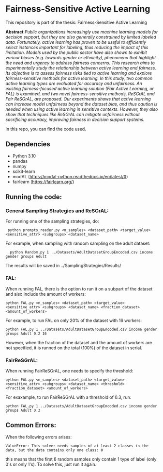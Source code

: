 # Fairness-Sensitive Active Learning

This repository is part of the thesis:
Fairness-Sensitive Active Learning

**Abstract**
_Public organizations increasingly use machine learning models for decision support, but they are also generally constrained by limited labeled data.  Fortunately, active learning has proven to be useful to efficiently select instances important for labeling, thus reducing the impact of this limitation. Models used by the public sector have also shown to exhibit variour biases (e.g. towards gender or ethnicity), phenomena that highlight the need and urgency to address fairness concerns. This research aims to experimentally study the relationship between active learning and fairness. Its objective is to assess fairness risks tied to active learning and explore fairness-sensitive methods for active learning. In this study, two common active learning types are evaluated for accuracy and unfairness. An existing fairness-focused active learning solution (Fair Active Learning, or FAL) is examined, and two novel fairness-sensitive methods, ReSGrAL and Fair ReSGrAL, are proposed. Our experiments shows that active learning can increase model unfairness beyond the dataset bias, and thus caution is needed when using active learning in sensitive contexts. However, they also show that techniques like ReSGrAL can mitigate unfairness without sacrificing accuracy, improving fairness in decision support systems._

In this repo, you can find the code used.

## Dependencies
- Python 3.10
- pandas
- numpy
- scikit-learn
- modAL (https://modal-python.readthedocs.io/en/latest/#)
- fairlearn (https://fairlearn.org/)

## Running the code:

### General Sampling Strategies and ReSGrAL:
For running one of the sampling strategies, do:
```
 python prompts_reader.py <n_samples> <dataset_path> <target_value> <sensitive_attr> <subgroups> <dataset_name>
```
For example, when sampling with random sampling on the adult dataset:
```
  python Random.py 1 ../Datasets/AdultDatasetGroupEncoded.csv income gender groups Adult
```
The results will be saved in ../SamplingStrategies/Results/

### FAL:
When running FAL, there is the option to run it on a subpart of the dataset and also include the amount of workers:
```
python FAL.py <n_samples> <dataset_path> <target_value> <sensitive_attr> <subgroups> <dataset_name> <fraction_dataset> <amount_of_workers>
```
For example, to run FAL on only 20% of the dataset with 16 workers:
```
python FAL.py 1 ../Datasets/AdultDatasetGroupEncoded.csv income gender groups Adult 0.2 16
```
However, when the fraction of the dataset and the amount of workers are not specified, it is runned on the total (100%) of the dataset in serial.

### FairReSGrAL:
When running FairReSGrAL, one needs to specify the threshold:
```
python FAL.py <n_samples> <dataset_path> <target_value> <sensitive_attr> <subgroups> <dataset_name> <threshold> <fraction_dataset> <amount_of_workers>
```
For exaxample, to run FairReSGrAL with a threshold of 0.3, run:
```
python FAL.py 1 ../Datasets/AdultDatasetGroupEncoded.csv income gender groups Adult 0.3
```

## Common Errors:
When the following errors arises:
```
ValueError: This solver needs samples of at least 2 classes in the data, but the data contains only one class: 0
```
this means that the first 8 random samples only contain 1 type of label (only 0's or only 1's). To solve this, just run it again.
